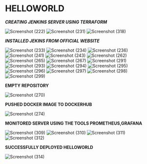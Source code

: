 # HELLOWORLD

***CREATING JENKINS SERVER USING TERRAFORM***

![Screenshot (222)](https://github.com/gaddypavan/HELLOWORLD/assets/122382391/ae0bbb00-f047-4ed4-8c0c-293b492083d8)
![Screenshot (231)](https://github.com/gaddypavan/HELLOWORLD/assets/122382391/753359c0-c23e-4754-9e68-03e6230dbedb)
![Screenshot (318)](https://github.com/gaddypavan/HELLOWORLD/assets/122382391/9d66d8f1-a643-408f-a313-1514650d6d25)

***INSTALLED JEKINS FROM OFFICIAL WEBSITE***

![Screenshot (233)](https://github.com/gaddypavan/HELLOWORLD/assets/122382391/3b09612f-6df5-4357-b55e-99df053ff3e7)
![Screenshot (234)](https://github.com/gaddypavan/HELLOWORLD/assets/122382391/eee27c56-9c55-4bf1-beb6-9b04d05e806a)
![Screenshot (236)](https://github.com/gaddypavan/HELLOWORLD/assets/122382391/0c9ef077-6110-482e-abad-f7fb102cf51f)
![Screenshot (241)](https://github.com/gaddypavan/HELLOWORLD/assets/122382391/9fb7a5d1-9d9c-4437-ab69-1372ababd4bf)
![Screenshot (243)](https://github.com/gaddypavan/HELLOWORLD/assets/122382391/85741290-da9a-48a9-8883-e2e31c9b2b74)
![Screenshot (262)](https://github.com/gaddypavan/HELLOWORLD/assets/122382391/a2fe8267-f7a9-4c0c-b799-0e4c18c15254)
![Screenshot (265)](https://github.com/gaddypavan/HELLOWORLD/assets/122382391/f72008ff-2067-4b07-938b-dfedfd50c4d7)
![Screenshot (267)](https://github.com/gaddypavan/HELLOWORLD/assets/122382391/81e8b697-480f-4780-a415-a4b7bd793b09)
![Screenshot (291)](https://github.com/gaddypavan/HELLOWORLD/assets/122382391/06837037-0e2c-4372-95fc-721c83ff990a)
![Screenshot (293)](https://github.com/gaddypavan/HELLOWORLD/assets/122382391/f5aa3409-196a-4947-b207-dbda6c055ba4)
![Screenshot (294)](https://github.com/gaddypavan/HELLOWORLD/assets/122382391/0c4c4dfe-8c96-4dc3-8dd9-87cb8867a159)
![Screenshot (295)](https://github.com/gaddypavan/HELLOWORLD/assets/122382391/f2ca4da8-d6e9-4601-83db-db93ef0c3f18)
![Screenshot (296)](https://github.com/gaddypavan/HELLOWORLD/assets/122382391/0ee05757-91ea-4689-84fe-5a5edee4f2f7)
![Screenshot (297)](https://github.com/gaddypavan/HELLOWORLD/assets/122382391/d445de1e-f334-4448-bb77-a41607fc4620)
![Screenshot (298)](https://github.com/gaddypavan/HELLOWORLD/assets/122382391/2b6848b0-6102-4da0-b3d2-beb988342c12)
![Screenshot (299)](https://github.com/gaddypavan/HELLOWORLD/assets/122382391/56f57736-e107-40f9-a470-1a3ee0bad21d)

**EMPTY REPOSITORY**

![Screenshot (270)](https://github.com/gaddypavan/HELLOWORLD/assets/122382391/a4102104-fc07-441f-a8af-e498b7e60252)

**PUSHED DOCKER IMAGE TO DOCKERHUB**

![Screenshot (274)](https://github.com/gaddypavan/HELLOWORLD/assets/122382391/65d0d1e2-a68e-4fc8-8b1a-8f45cb4e8b41)

**MONITORED SERVER USING THE TOOLS PROMETHEUS,GRAFANA**

![Screenshot (309)](https://github.com/gaddypavan/HELLOWORLD/assets/122382391/16c856ac-38c3-4419-9858-6aad60adb10a)
![Screenshot (310)](https://github.com/gaddypavan/HELLOWORLD/assets/122382391/57b4d04f-e2fc-43b9-97ed-9f30ba7c9c6f)
![Screenshot (311)](https://github.com/gaddypavan/HELLOWORLD/assets/122382391/f43bcc09-3cfc-4c3d-95be-96fee6dfaec8)
![Screenshot (312)](https://github.com/gaddypavan/HELLOWORLD/assets/122382391/98250b10-2c7b-4251-b65d-9ef3355c2da8)

**SUCCESSFULLY DEPLOYED HELLOWORLD**

![Screenshot (314)](https://github.com/gaddypavan/HELLOWORLD/assets/122382391/7586c7ed-4057-4377-af1e-2786e2907dd1)
